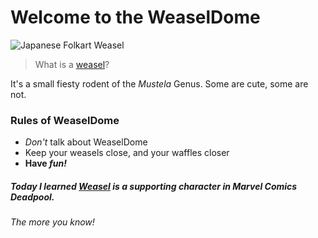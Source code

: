 # Welcome to the WeaselDome

![Japanese Folkart Weasel](https://en.wikipedia.org/wiki/Weasel#/media/File:SekienTen.jpg) 
>What is a [weasel](https://en.wikipedia.org/wiki/Weasel)? 

It's a small fiesty rodent of the _Mustela_ Genus. Some are cute, some are not. 

### Rules of WeaselDome
* _Don't_ talk about WeaselDome
* Keep your weasels close, and your waffles closer
* **Have _fun!_** 
##### Today I learned [Weasel](https://en.wikipedia.org/wiki/Weasel_(Marvel_Comics)) is a supporting character in Marvel Comics Deadpool. 
_The more you know!_ 
